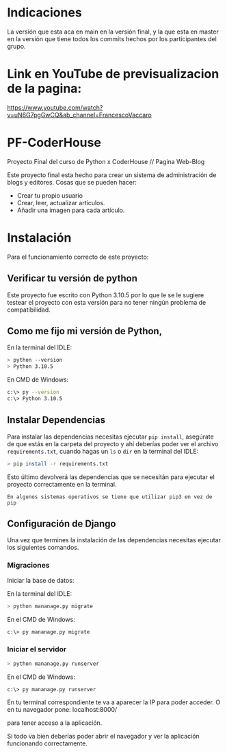 # Indicaciones
La versión que esta aca en main en la versión final, y la que esta en master en la versión que tiene todos los commits hechos por los participantes del grupo.

# Link en YouTube de previsualizacion de la pagina:
https://www.youtube.com/watch?v=uN6G7pgGwCQ&ab_channel=FrancescoVaccaro

# PF-CoderHouse
Proyecto Final del curso de Python x CoderHouse // Pagina Web-Blog

Este proyecto final esta hecho para crear un sistema de administración de blogs y editores. Cosas que se pueden hacer:

- Crear tu propio usuario
- Crear, leer, actualizar artículos.
- Añadir una imagen para cada artículo.

# Instalación

Para el funcionamiento correcto de este proyecto:

## Verificar tu versión de python

Este proyecto fue escrito con Python 3.10.5 por lo que le se le sugiere testear el proyecto con esta versión para no tener ningún problema de compatibilidad.

## Como me fijo mi versión de Python,

En la terminal del IDLE:
```bash
> python --version
> Python 3.10.5
```
En CMD de Windows:
```bash
c:\> py --version
c:\> Python 3.10.5
```

## Instalar Dependencias

Para instalar las dependencias necesitas ejecutar `pip install`, asegúrate de que estás en la carpeta del proyecto y ahí deberías poder ver el archivo `requirements.txt`, cuando hagas un `ls` o `dir` en la terminal del IDLE:

```bash
> pip install -r requirements.txt
```
Esto último devolverá las dependencias que se necesitán para ejecutar el proyecto correctamente en la terminal.

`En algunos sistemas operativos se tiene que utilizar pip3 en vez de pip `

## Configuración de Django

Una vez que termines la instalación de las dependencias necesitas ejecutar los siguientes comandos.

### Migraciones

Iniciar la base de datos:

En la terminal del IDLE:
```bash
> python mananage.py migrate
```
En el CMD de Windows:
```bash
c:\> py mananage.py migrate
```

### Iniciar el servidor

```bash
> python mananage.py runserver
```
En el CMD de Windows:
```bash
c:\> py mananage.py runserver
```
En tu terminal correspondiente te va a aparecer la IP para poder acceder. O en tu navegador pone: localhost:8000/

para tener acceso a la aplicación.

Si todo va bien deberías poder abrir el navegador y ver la aplicación funcionando correctamente.

